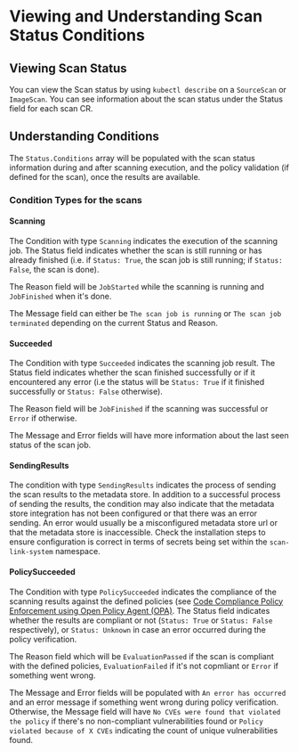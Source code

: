 # Viewing and Understanding Scan Status Conditions

## Viewing Scan Status
You can view the Scan status by using `kubectl describe` on a `SourceScan` or `ImageScan`. You can see information about the scan status under the Status field for each scan CR.

## Understanding Conditions
The `Status.Conditions` array will be populated with the scan status information during and after scanning execution, and the policy validation (if defined for the scan), once the results are available.

### Condition Types for the scans

#### Scanning
The Condition with type `Scanning` indicates the execution of the scanning job. The Status field indicates whether the scan is still running or has already finished (i.e. if `Status: True`, the scan job is still running; if `Status: False`, the scan is done).

The Reason field will be `JobStarted` while the scanning is running and `JobFinished` when it's done.

The Message field can either be `The scan job is running` or `The scan job terminated` depending on the current Status and Reason.

#### Succeeded
The Condition with type `Succeeded` indicates the scanning job result. The Status field indicates whether the scan finished successfully or if it encountered any error (i.e the status will be `Status: True` if it finished successfully or `Status: False` otherwise).

The Reason field will be `JobFinished` if the scanning was successful or `Error` if otherwise.

The Message and Error fields will have more information about the last seen status of the scan job.

#### SendingResults
The condition with type `SendingResults` indicates the process of sending the scan results to the metadata store. In addition to a successful process of sending the results, the condition may also indicate that the metadata store integration has not been configured or that there was an error sending. An error would usually be a misconfigured metadata store url or that the metadata store is inaccessible. Check the installation steps to ensure configuration is correct in terms of secrets being set within the `scan-link-system` namespace.

#### PolicySucceeded
The Condition with type `PolicySucceeded` indicates the compliance of the scanning results against the defined policies (see [Code Compliance Policy Enforcement using Open Policy Agent (OPA)](#code-compliance-policy-enforcement-using-open-policy-agent-opa). The Status field indicates whether the results are compliant or not (`Status: True` or `Status: False` respectively), or `Status: Unknown` in case an error occurred during the policy verification.

The Reason field which will be `EvaluationPassed` if the scan is compliant with the defined policies, `EvaluationFailed` if it's not copmliant or `Error` if something went wrong.

The Message and Error fields will be populated with `An error has occurred` and an error message if something went wrong during policy verification. Otherwise, the Message field will have `No CVEs were found that violated the policy` if there's no non-compliant vulnerabilities found or `Policy violated because of X CVEs` indicating the count of unique vulnerabilities found.
